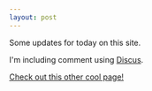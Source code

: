 ```yaml
---
layout: post
---
```


Some updates for today on this site.

I'm including comment using [Discus](disqus.com).

[Check out this other cool page!]( http://liafrazier.github.io/ )
